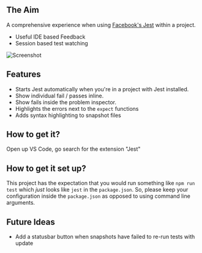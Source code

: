 ## The Aim

A comprehensive experience when using [Facebook's Jest](https://github.com/facebook/jest) within a project. 

* Useful IDE based Feedback
* Session based test watching

![Screenshot](https://github.com/orta/vscode-jest/raw/master/images/vscode-jest.gif)

## Features

* Starts Jest automatically when you're in a project with Jest installed.
* Show individual fail / passes inline.
* Show fails inside the problem inspector.
* Highlights the errors next to the `expect` functions 
* Adds syntax highlighting to snapshot files

## How to get it?

Open up VS Code, go search for the extension "Jest"

## How to get it set up?

This project has the expectation that you would run something like `npm run test` which _just_ looks like `jest` in the `package.json`. So, please keep your configuration inside the `package.json` as opposed to using command line arguments.

## Future Ideas

* Add a statusbar button when snapshots have failed to re-run tests with update
